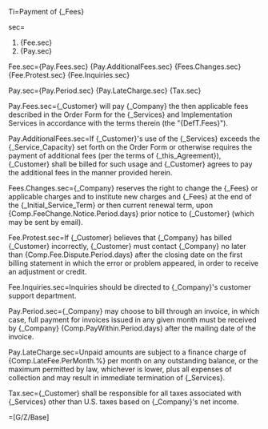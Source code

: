 Ti=Payment of {_Fees}

sec=<ol><li>{Fee.sec}</li><li>{Pay.sec}</li></ol>

Fee.sec={Pay.Fees.sec} {Pay.AdditionalFees.sec} {Fees.Changes.sec} {Fee.Protest.sec} {Fee.Inquiries.sec}

Pay.sec={Pay.Period.sec} {Pay.LateCharge.sec} {Tax.sec}

Pay.Fees.sec={_Customer} will pay {_Company} the then applicable fees described in the Order Form for the {_Services} and Implementation Services in accordance with the terms therein (the "{DefT.Fees}").

Pay.AdditionalFees.sec=If {_Customer}'s use of the {_Services} exceeds the {_Service_Capacity} set forth on the Order Form or otherwise requires the payment of additional fees (per the terms of {_this_Agreement}), {_Customer} shall be billed for such usage and {_Customer} agrees to pay the additional fees in the manner provided herein.

Fees.Changes.sec={_Company} reserves the right to change the {_Fees} or applicable charges and to institute new charges and {_Fees} at the end of the {_Initial_Service_Term} or then current renewal term, upon {Comp.FeeChange.Notice.Period.days} prior notice to {_Customer} (which may be sent by email).

Fee.Protest.sec=If {_Customer} believes that {_Company} has billed {_Customer} incorrectly, {_Customer} must contact {_Company} no later than {Comp.Fee.Dispute.Period.days} after the closing date on the first billing statement in which the error or problem appeared, in order to receive an adjustment or credit.

Fee.Inquiries.sec=Inquiries should be directed to {_Company}'s customer support department.

Pay.Period.sec={_Company} may choose to bill through an invoice, in which case, full payment for invoices issued in any given month must be received by {_Company} {Comp.PayWithin.Period.days} after the mailing date of the invoice.

Pay.LateCharge.sec=Unpaid amounts are subject to a finance charge of {Comp.LateFee.PerMonth.%} per month on any outstanding balance, or the maximum permitted by law, whichever is lower, plus all expenses of collection and may result in immediate termination of {_Services}.

Tax.sec={_Customer} shall be responsible for all taxes associated with {_Services} other than U.S. taxes based on {_Company}'s net income.

=[G/Z/Base] 
